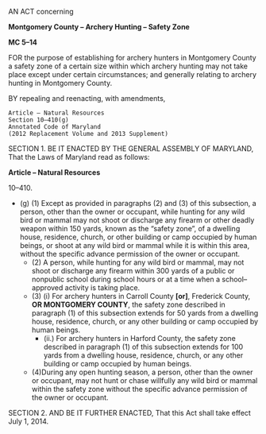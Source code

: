 AN ACT concerning **Montgomery County – Archery Hunting – Safety Zone** **MC 5–14**FOR the purpose of establishing for archery hunters in Montgomery County a safety zone of a certain size within which archery hunting may not take place except under certain circumstances; and generally relating to archery hunting in Montgomery County. BY repealing and reenacting, with amendments, 	Article – Natural Resources 	Section 10–410(g) 	Annotated Code of Maryland 	(2012 Replacement Volume and 2013 Supplement) SECTION 1. BE IT ENACTED BY THE GENERAL ASSEMBLY OF MARYLAND, That the Laws of Maryland read as follows: **Article – Natural Resources**10–410.  * (g) (1) Except as provided in paragraphs (2) and (3) of this subsection, a person, other than the owner or occupant, while hunting for any wild bird or mammal may not shoot or discharge any firearm or other deadly weapon within 150 yards, known as the “safety zone”, of a dwelling house, residence, church, or other building or camp occupied by human beings, or shoot at any wild bird or mammal while it is within this area, without the specific advance permission of the owner or occupant.    * (2) A person, while hunting for any wild bird or mammal, may not shoot or discharge any firearm within 300 yards of a public or nonpublic school during school hours or at a time when a school–approved activity is taking place.    * (3) (i) For archery hunters in Carroll County **[**or**]**, Frederick County, **OR MONTGOMERY COUNTY**, the safety zone described in paragraph (1) of this subsection extends for 50 yards from a dwelling house, residence, church, or any other building or camp occupied by human beings.       * (ii.) For archery hunters in Harford County, the safety zone described in paragraph (1) of this subsection extends for 100 yards from a dwelling house, residence, church, or any other building or camp occupied by human beings.    * (4)During any open hunting season, a person, other than the owner or occupant, may not hunt or chase willfully any wild bird or mammal within the safety zone without the specific advance permission of the owner or occupant.SECTION 2. AND BE IT FURTHER ENACTED, That this Act shall take effect July 1, 2014. 